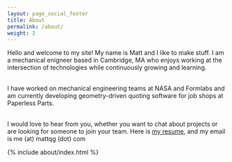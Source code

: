 ```yaml
---
layout: page_social_footer
title: About
permalink: /about/
weight: 2
---
```


Hello and welcome to my site! My name is Matt and I like to make stuff. I am a mechanical enigneer based in Cambridge, MA who enjoys working at the intersection of technologies while continuously growing and learning.
<br><br>

I have worked on mechanical engineering teams at NASA and Formlabs and am currently developing geometry-driven quoting software for job shops at Paperless Parts.
<br><br>

I would love to hear from you, whether you want to chat about projects or are looking for someone to join your team. Here is <a href="/resume.pdf" target="_blank">my resume</a>, and my email is me (at) mattqg (dot) com
<br>

{% include about/index.html %}


<!-- <div class="row">
{% include about/timeline.html %}
</div> -->



